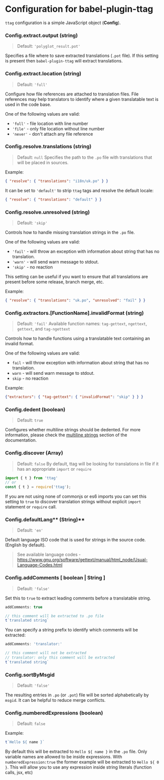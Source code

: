# Configuration for babel-plugin-ttag

`ttag` configuration is a simple JavaScript object (**Config**).

### Config.extract.output (string)
> Default: `'polyglot_result.pot'`

Specifies a file where to save extracted translations (`.pot` file). If this setting is present then `babel-plugin-ttag`
will extract translations.

### Config.extract.location (string)
> Default: `'full'`

Configure how file references are attached to translation files. File references may help translators to identify where
a given translatable text is used in the code base.

One of the following values are valid:

* `'full'` - file location with line number
* `'file'` - only file location without line number
* `'never'` - don't attach any file reference

### Config.resolve.translations (string)
> Default: `null`
Specifies the path to the `.po` file with translations that will be placed in sources.

Example:
```json
{ "resolve": { "translations": "i18n/uk.po" } }
``` 

It can be set to `'default'` to strip `ttag` tags and resolve the default locale:

```json
{ "resolve": { "translations": "default" } }
```

### Config.resolve.unresolved (string)
> Default: `'skip'`

Controls how to handle missing translation strings in the `.po` file.

One of the following values are valid:

* `'fail'` - will throw an exception with information about string that has no translation.
* `'warn'` - will send warn message to stdout.
* `'skip'` - no reaction

This setting can be useful if you want to ensure that all translations are present before some release, branch merge, 
etc.

Example: 
```json
{ "resolve": { "translations": "uk.po", "unresolved": "fail" } }
```

### Config.extractors.[FunctionName].invalidFormat (string)
> Default: `'fail'`
> Available function names: `tag-gettext`, `ngettext`, `gettext`, and `tag-ngettext`

Controls how to handle functions using a translatable text containing an invalid format.

One of the following values are valid:

* `fail` - will throw exception with information about string that has no translation.
* `warn` - will send warn message to stdout.
* `skip` - no reaction

Example:
```json
{"extractors": { "tag-gettext": { "invalidFormat": "skip" } } }
```

### Config.dedent (boolean)
> Default: `true`

Configures whether multiline strings should be dedented. For more information, please check the 
[multiline strings](multiline-strings.md) section of the documentation.

### Config.discover (Array<String>)
> Default: `false`
By default, ttag will be looking for translations in file if it has an appropriate `import` or `require`

```js
import { t } from 'ttag'
// or
const { t } = require('ttag');
```

If you are not using none of commonjs or es6 imports you can set this setting to `true` to discover translation strings without explicit `import` statement or `require` call.


### Config.defaultLang** (String)**
> Default: `'en'`

Default language ISO code that is used for strings in the source code. (English by default).

> See available language codes - https://www.gnu.org/software/gettext/manual/html_node/Usual-Language-Codes.html

### Config.addComments [ boolean | String ]
> Default: `'false'`

Set this to `true` to extract leading comments before a translatable string.
```js
addComments: true
```

```js
// this comment will be extracted to .po file
t`translated string`
```

You can specify a string prefix to identify which comments will be extracted:
```js
addComments: 'translator:'
```

```js
// this comment will not be extracted
// translator: only this comment will be extracted
t`translated string`
```

### Config.sortByMsgid
> Default: `'false'`

The resulting entries in `.po` (or `.pot`) file will be sorted alphabetically by `msgid`. It can be helpful
to reduce merge conflicts.

### Config.numberedExpressions (boolean)
> Default: `false`

Example:

```js
t`Hello ${ name }`
```

By default this will be extracted to `Hello ${ name }` in the `.po` file. Only variable names are allowed to be inside 
expressions. With `numberedExpression:true` the former example will be extracted to `Hello ${ 0 }`. This will allow you
to use any expression inside string literals (function calls, jsx, etc)

